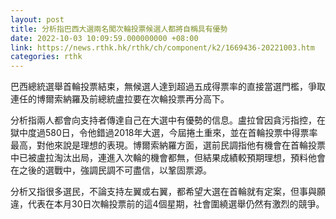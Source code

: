 ```yaml
---
layout: post
title: 分析指巴西大選兩名闖次輪投票候選人都將自稱具有優勢
date: 2022-10-03 10:09:59.000000000 +08:00
link: https://news.rthk.hk/rthk/ch/component/k2/1669436-20221003.htm
categories: rthk
---
```


巴西總統選舉首輪投票結束，無候選人達到超過五成得票率的直接當選門檻，爭取連任的博爾索納羅及前總統盧拉要在次輪投票再分高下。

分析指兩人都會向支持者傳達自己在大選中有優勢的信息。盧拉曾因貪污指控，在獄中度過580日，令他錯過2018年大選，今屆捲土重來，並在首輪投票中得票率最高，對他來說是理想的表現。博爾索納羅方面，選前民調指他有機會在首輪投票中已被盧拉淘汰出局，連進入次輪的機會都無，但結果成績較預期理想，預料他會在之後的選戰中，強調民調不可盡信，以鞏固票源。

分析又指很多選民，不論支持左翼或右翼，都希望大選在首輪就有定案，但事與願違，代表在本月30日次輪投票前的這4個星期，社會圍繞選舉仍然有激烈的競爭。
